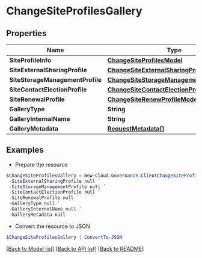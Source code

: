 # ChangeSiteProfilesGallery
## Properties

Name | Type | Description | Notes
------------ | ------------- | ------------- | -------------
**SiteProfileInfo** | [**ChangeSiteProfilesModel**](ChangeSiteProfilesModel.md) |  | [optional] 
**SiteExternalSharingProfile** | [**ChangeSiteExternalSharingProfileModel**](ChangeSiteExternalSharingProfileModel.md) |  | [optional] 
**SiteStorageManagementProfile** | [**ChangeSiteStorageManagementProfileModel**](ChangeSiteStorageManagementProfileModel.md) |  | [optional] 
**SiteContactElectionProfile** | [**ChangeSiteContactElectionProfileModel**](ChangeSiteContactElectionProfileModel.md) |  | [optional] 
**SiteRenewalProfile** | [**ChangeSiteRenewProfileModel**](ChangeSiteRenewProfileModel.md) |  | [optional] 
**GalleryType** | **String** |  | [optional] 
**GalleryInternalName** | **String** |  | [optional] 
**GalleryMetadata** | [**RequestMetadata[]**](RequestMetadata.md) |  | [optional] 

## Examples

- Prepare the resource
```powershell
$ChangeSiteProfilesGallery = New-Cloud.Governance.ClientChangeSiteProfilesGallery  -SiteProfileInfo null `
 -SiteExternalSharingProfile null `
 -SiteStorageManagementProfile null `
 -SiteContactElectionProfile null `
 -SiteRenewalProfile null `
 -GalleryType null `
 -GalleryInternalName null `
 -GalleryMetadata null
```

- Convert the resource to JSON
```powershell
$ChangeSiteProfilesGallery | ConvertTo-JSON
```

[[Back to Model list]](../README.md#documentation-for-models) [[Back to API list]](../README.md#documentation-for-api-endpoints) [[Back to README]](../README.md)

